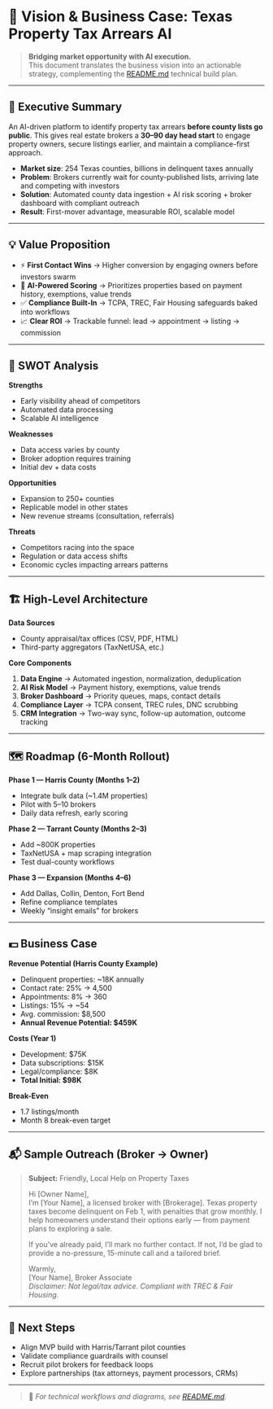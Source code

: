 # 🚀 Vision & Business Case: Texas Property Tax Arrears AI  

> **Bridging market opportunity with AI execution.**  
> This document translates the business vision into an actionable strategy, complementing the [README.md](README.md) technical build plan.  

---

## 📌 Executive Summary  
An AI-driven platform to identify property tax arrears **before county lists go public**. This gives real estate brokers a **30–90 day head start** to engage property owners, secure listings earlier, and maintain a compliance-first approach.  

- **Market size**: 254 Texas counties, billions in delinquent taxes annually  
- **Problem**: Brokers currently wait for county-published lists, arriving late and competing with investors  
- **Solution**: Automated county data ingestion + AI risk scoring + broker dashboard with compliant outreach  
- **Result**: First-mover advantage, measurable ROI, scalable model  

---

## 💡 Value Proposition  
- ⚡ **First Contact Wins** → Higher conversion by engaging owners before investors swarm  
- 🤖 **AI-Powered Scoring** → Prioritizes properties based on payment history, exemptions, value trends  
- ✅ **Compliance Built-In** → TCPA, TREC, Fair Housing safeguards baked into workflows  
- 📈 **Clear ROI** → Trackable funnel: lead → appointment → listing → commission  

---

## 🔎 SWOT Analysis  
**Strengths**  
- Early visibility ahead of competitors  
- Automated data processing  
- Scalable AI intelligence  

**Weaknesses**  
- Data access varies by county  
- Broker adoption requires training  
- Initial dev + data costs  

**Opportunities**  
- Expansion to 250+ counties  
- Replicable model in other states  
- New revenue streams (consultation, referrals)  

**Threats**  
- Competitors racing into the space  
- Regulation or data access shifts  
- Economic cycles impacting arrears patterns  

---

## 🏗️ High-Level Architecture  

**Data Sources**  
- County appraisal/tax offices (CSV, PDF, HTML)  
- Third-party aggregators (TaxNetUSA, etc.)  

**Core Components**  
1. **Data Engine** → Automated ingestion, normalization, deduplication  
2. **AI Risk Model** → Payment history, exemptions, value trends  
3. **Broker Dashboard** → Priority queues, maps, contact details  
4. **Compliance Layer** → TCPA consent, TREC rules, DNC scrubbing  
5. **CRM Integration** → Two-way sync, follow-up automation, outcome tracking  

---

## 🗺️ Roadmap (6-Month Rollout)  
**Phase 1 — Harris County (Months 1–2)**  
- Integrate bulk data (~1.4M properties)  
- Pilot with 5–10 brokers  
- Daily data refresh, early scoring  

**Phase 2 — Tarrant County (Months 2–3)**  
- Add ~800K properties  
- TaxNetUSA + map scraping integration  
- Test dual-county workflows  

**Phase 3 — Expansion (Months 4–6)**  
- Add Dallas, Collin, Denton, Fort Bend  
- Refine compliance templates  
- Weekly “insight emails” for brokers  

---

## 💵 Business Case  

**Revenue Potential (Harris County Example)**  
- Delinquent properties: ~18K annually  
- Contact rate: 25% → 4,500  
- Appointments: 8% → 360  
- Listings: 15% → ~54  
- Avg. commission: $8,500  
- **Annual Revenue Potential: $459K**  

**Costs (Year 1)**  
- Development: $75K  
- Data subscriptions: $15K  
- Legal/compliance: $8K  
- **Total Initial: $98K**  

**Break-Even**  
- 1.7 listings/month  
- Month 8 break-even target  

---

## 📬 Sample Outreach (Broker → Owner)  

> **Subject:** Friendly, Local Help on Property Taxes  
>  
> Hi [Owner Name],  
> I’m [Your Name], a licensed broker with [Brokerage]. Texas property taxes become delinquent on Feb 1, with penalties that grow monthly. I help homeowners understand their options early — from payment plans to exploring a sale.  
>  
> If you’ve already paid, I’ll mark no further contact. If not, I’d be glad to provide a no-pressure, 15-minute call and a tailored brief.  
>  
> Warmly,  
> [Your Name], Broker Associate  
> *Disclaimer: Not legal/tax advice. Compliant with TREC & Fair Housing.*  

---

## 🎯 Next Steps  
- Align MVP build with Harris/Tarrant pilot counties  
- Validate compliance guardrails with counsel  
- Recruit pilot brokers for feedback loops  
- Explore partnerships (tax attorneys, payment processors, CRMs)  

---

> 📎 *For technical workflows and diagrams, see [README.md](README.md).*  
